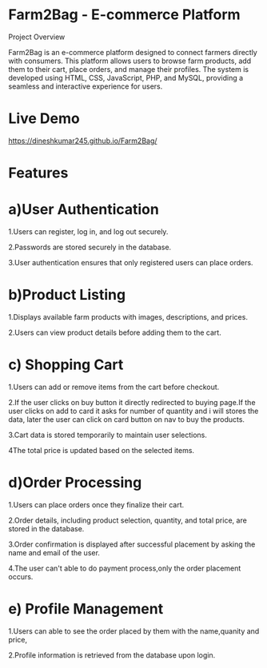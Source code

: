 # Farm2Bag - E-commerce Platform

Project Overview

Farm2Bag is an e-commerce platform designed to connect farmers directly with consumers. This platform allows users to browse farm products, add them to their cart, place orders, and manage their profiles. The system is developed using HTML, CSS, JavaScript, PHP, and MySQL, providing a seamless and interactive experience for users.

# Live Demo
https://dineshkumar245.github.io/Farm2Bag/

# Features

# a)User Authentication

1.Users can register, log in, and log out securely.

2.Passwords are stored securely in the database.

3.User authentication ensures that only registered users can place orders.

# b)Product Listing

1.Displays available farm products with images, descriptions, and prices.

2.Users can view product details before adding them to the cart.

# c) Shopping Cart

1.Users can add or remove items from the cart before checkout.
    
2.If the user clicks on buy button it directly redirected to buying page.If the user clicks on add to card it asks for number of quantity and i will stores the data, later the user can click on card button on nav to buy the products.
    
3.Cart data is stored temporarily to maintain user selections.
    
4The total price is updated based on the selected items.

# d)Order Processing

1.Users can place orders once they finalize their cart.
    
2.Order details, including product selection, quantity, and total price, are stored in the database.
    
3.Order confirmation is displayed after successful placement by asking the name and email of the user.
    
4.The user can't able to do payment process,only the order placement occurs.

# e) Profile Management
    
1.Users can able to see the order placed by them with the name,quanity and price,
    
2.Profile information is retrieved from the database upon login.

